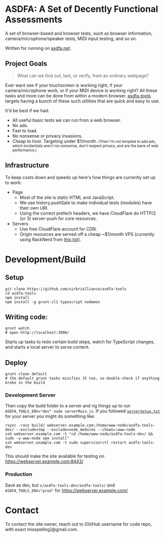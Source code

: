 # ASDFA: A Set of Decently Functional Assessments

A set of browser-based and browser tests, such as browser information, camera/microphone/speaker tests, MIDI input testing, and so on.

Written for running on [asdfa.net](https://asdfa.net/).

## Project Goals

> What can we find out, test, or verify, from an ordinary webpage?

Ever want see if your touchscreen is working right, if your camera/microphone work, or if your MIDI device is working right? All these tasks and more can be done from within a modern browser. [asdfa-tools](https://github.com/sirbrialliance/asdfa-tools/) targets having a bunch of these such utilities that are quick and easy to use.

It'd be best if we had:

- All useful basic tests we can run from a web browser.
- No ads.
- Fast to load.
- No nonsense or privacy invasions.
- Cheap to host. Targeting under $1/month. <small>(Then I'm not tempted to add ads, which incidentally aren't no-nonsense, don't respect privacy, and are the bane of web performance.)</small>

## Infrastructure

To keep costs down and speeds up here's how things are currently set up to work:

- Page
	- Most of the site is static HTML and JavaScript.
	- We use history.pushSate to make individual tests (modules) have their own URI.
	- Using the correct prefech headers, we have CloudFlare do HTTP/2 (or 3) server-push for core resources.
- Servers
	- Use free CloudFlare account for CDN.
	- Origin resources are served off a cheap ~$1/month VPS (currently using RackNerd from [this list](https://lowendbox.com/blog/1-vps-1-usd-vps-per-month/)).

# Development/Build

## Setup

	git clone https://github.com/sirbrialliance/asdfa-tools
	cd asdfa-tools
	npm install
	npm install -g grunt-cli typescript nodemon

## Writing code:

	grunt watch
	# open http://localhost:3000/

Starts up tasks to redo certain build steps, watch for TypeScript changes, and starts a local server to serve content.

## Deploy

	grunt clean default
	# the default grunt tasks minifies JS too, so double-check if anything broke in the build

### Development Server

Then copy the build folder to a server and rig things up to run `ASDFA_TOOLS_ENV="dev" node serverMain.js`. If you followed [`serverSetup.txt`](https://github.com/sirbrialliance/asdfa-tools/blob/master/server/serverSetup.txt) for your server you might do something like:

	rsync -ravz build/ webserver.example.com:/home/www-node/asdfa-tools-dev/ --exclude=tmp --exclude=node_modules --chown=:www-node
	ssh webserver.example.com -t "cd /home/www-node/asdfa-tools-dev/ && sudo -u www-node npm install"
	ssh webserver.example.com -t sudo supervisorctl restart asdfa-tools-dev

This should make the site available for testing on https://webserver.example.com:8443/

### Production

Save as dev, but `s/asdfa-tools-dev/asdfa-tools/` and `ASDFA_TOOLS_ENV="prod"` for https://webserver.example.com/

# Contact

To contact the site owner, reach out to [GitHub username for code repo, with exact misspelling]@gmail.com.
